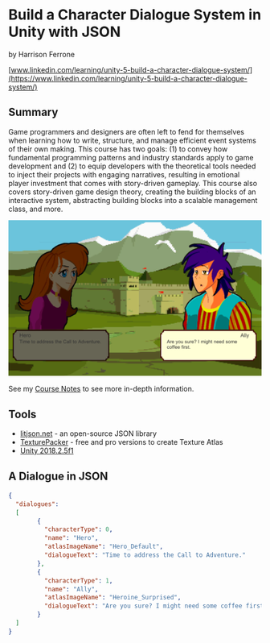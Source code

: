 # Build a Character Dialogue System in Unity with JSON

by Harrison Ferrone

[www.linkedin.com/learning/unity-5-build-a-character-dialogue-system/](https://www.linkedin.com/learning/unity-5-build-a-character-dialogue-system/)

## Summary

Game programmers and designers are often left to fend for themselves when learning how to write, structure, and manage efficient event systems of their own making. This course has two goals: (1) to convey how fundamental programming patterns and industry standards apply to game development and (2) to equip developers with the theoretical tools needed to inject their projects with engaging narratives, resulting in emotional player investment that comes with story-driven gameplay. This course also covers story-driven game design theory, creating the building blocks of an interactive system, abstracting building blocks into a scalable management class, and more.

![Dialogue](Dialogue.PNG)

See my [Course Notes](BuildACharacterDialogueSystem.md) to see more in-depth information.

## Tools

* [litjson.net](https://litjson.net/) - an open-source JSON library
* [TexturePacker](https://www.codeandweb.com/texturepacker) - free and pro versions to create Texture Atlas
* [Unity 2018.2.5f1](https://unity3d.com/)

## A Dialogue in JSON

```JSON
{
  "dialogues":
  [
        {
          "characterType": 0,
          "name": "Hero",
          "atlasImageName": "Hero_Default",
          "dialogueText": "Time to address the Call to Adventure."
        },
        {
          "characterType": 1,
          "name": "Ally",
          "atlasImageName": "Heroine_Surprised",
          "dialogueText": "Are you sure? I might need some coffee first."
        }
  ]
}
```